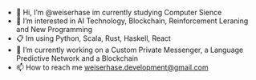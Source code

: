 - 👋 Hi, I’m @weiserhase im currently studying Computer Sience
- 👀 I’m interested in AI Technology, Blockchain, Reinforcement Leraning and New Programming 
- 📋 Im using Python, Scala, Rust, Haskell, React
- 💞️ I’m currently working on a Custom Private Messenger, a Language Predictive Network and a Blockchain
- 📫 How to reach me weiserhase.development@gmail.com

<!---
weiserhase/weiserhase is a ✨ special ✨ repository because its `README.md` (this file) appears on your GitHub profile.
You can click the Preview link to take a look at your changes.
--->
